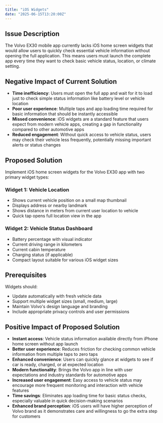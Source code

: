 ```yaml
---
title: "iOS Widgets"
date: "2025-06-15T13:20:00Z"
---
```


## Issue Description

The Volvo EX30 mobile app currently lacks iOS home screen widgets that would allow users to quickly check essential vehicle information without opening the full application. This means users must launch the complete app every time they want to check basic vehicle status, location, or climate setting.

## Negative Impact of Current Solution

- **Time inefficiency**: Users must open the full app and wait for it to load just to check simple status information like battery level or vehicle location
- **Poor user experience**: Multiple taps and app loading time required for basic information that should be instantly accessible
- **Missed convenience**: iOS widgets are a standard feature that users expect from modern vehicle apps, creating a gap in functionality compared to other automotive apps
- **Reduced engagement**: Without quick access to vehicle status, users may check their vehicle less frequently, potentially missing important alerts or status changes

## Proposed Solution

Implement iOS home screen widgets for the Volvo EX30 app with two primary widget types:

### Widget 1: Vehicle Location

- Shows current vehicle position on a small map thumbnail
- Displays address or nearby landmark
- Shows distance in meters from current user location to vehicle
- Quick tap opens full location view in the app

### Widget 2: Vehicle Status Dashboard

- Battery percentage with visual indicator
- Current driving range in kilometers
- Current cabin temperature
- Charging status (if applicable)
- Compact layout suitable for various iOS widget sizes

## Prerequisites

Widgets should:

- Update automatically with fresh vehicle data
- Support multiple widget sizes (small, medium, large)
- Maintain Volvo's design language and branding
- Include appropriate privacy controls and user permissions

## Positive Impact of Proposed Solution

- **Instant access**: Vehicle status information available directly from iPhone home screen without app launch
- **Better user experience**: Reduces friction for checking common vehicle information from multiple taps to zero taps
- **Enhanced convenience**: Users can quickly glance at widgets to see if car is ready, charged, or at expected location
- **Modern functionality**: Brings the Volvo app in line with user expectations and industry standards for automotive apps
- **Increased user engagement**: Easy access to vehicle status may encourage more frequent monitoring and interaction with vehicle features
- **Time savings**: Eliminates app loading time for basic status checks, especially valuable in quick decision-making scenarios
- **Enhanced brand perception**: iOS users will have higher perception of Volvo brand as it demonstrates care and willingness to go the extra step for customers
